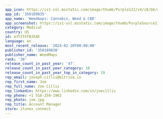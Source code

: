 ```yaml
---
app_icon: https://is1-ssl.mzstatic.com/image/thumb/Purple122/v4/c8/b6/c3/c8b6c36f-3b57-6e32-cc74-e970e95c8d2d/AppIcon-0-0-1x_U007emarketing-0-7-0-0-85-220.png/1024x1024bb.png
app_id: '350189835'
app_name: 'Weedmaps: Cannabis, Weed & CBD'
app_screenshot: https://is1-ssl.mzstatic.com/image/thumb/PurpleSource116/v4/bf/dd/07/bfdd07df-61b3-b25d-9a7d-fa024e20c8f2/05a60a52-3ba8-4ae5-9e5c-46f3432805a6_CRTV-4683-RevisedAppStore-iOS-1284x2778-1.png/1284x2778bb.png
category: Medical
country: US
id: oJYI5tFBJEAE
language: en
most_recent_release: '2024-02-20T00:00:00'
publisher_id: '350189838'
publisher_name: WeedMaps
rank: '30'
release_count_in_past_year: '47'
release_count_in_past_year_category: 10
release_count_in_past_year_top_in_category: 19
rep_email: joseph.cillis@bitrise.io
rep_first_name: Joe
rep_full_name: Joe Cillis
rep_linkedin: https://www.linkedin.com/in/joecillis
rep_phone: +1 518-258-1902
rep_photo: joe.jpg
rep_title: Account Manager
store: itunes_connect
---
```

